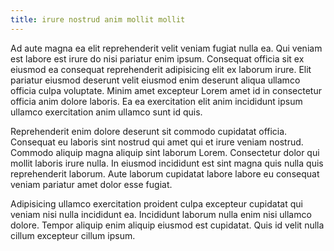 ```yaml
---
title: irure nostrud anim mollit mollit
---
```


Ad aute magna ea elit reprehenderit velit veniam fugiat nulla ea. Qui veniam est labore est irure do nisi pariatur enim ipsum. Consequat officia sit ex eiusmod ea consequat reprehenderit adipisicing elit ex laborum irure. Elit pariatur eiusmod deserunt velit eiusmod enim deserunt aliqua ullamco officia culpa voluptate. Minim amet excepteur Lorem amet id in consectetur officia anim dolore laboris. Ea ea exercitation elit anim incididunt ipsum ullamco exercitation anim ullamco sunt id quis.

Reprehenderit enim dolore deserunt sit commodo cupidatat officia. Consequat eu laboris sint nostrud qui amet qui et irure veniam nostrud. Commodo aliquip magna aliquip sint laborum Lorem. Consectetur dolor qui mollit laboris irure nulla. In eiusmod incididunt est sint magna quis nulla quis reprehenderit laborum. Aute laborum cupidatat labore labore eu consequat veniam pariatur amet dolor esse fugiat.

Adipisicing ullamco exercitation proident culpa excepteur cupidatat qui veniam nisi nulla incididunt ea. Incididunt laborum nulla enim nisi ullamco dolore. Tempor aliquip enim aliquip eiusmod est cupidatat. Quis id velit nulla cillum excepteur cillum ipsum.
